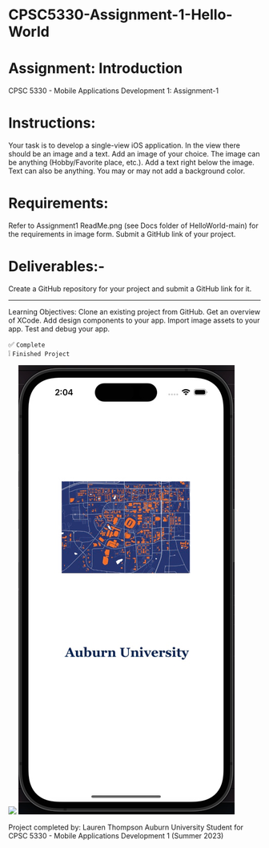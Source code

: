 # CPSC5330-Assignment-1-Hello-World

# Assignment: Introduction
CPSC 5330 - Mobile Applications Development 1: 
Assignment-1

# Instructions:
Your task is to develop a single-view iOS application. In the view there should be an image and a text. Add an image of your choice. The image can be anything (Hobby/Favorite place, etc.). Add a text right below the image. Text can also be anything. You may or may not add a background color.

# Requirements:
Refer to Assignment1 ReadMe.png (see Docs folder of HelloWorld-main) for the requirements in image form. Submit a GitHub link of your project.

# Deliverables:-
Create a GitHub repository for your project and submit a GitHub link for it.

--------------------------------------------------------------------------------------------------------------------------------------------
Learning Objectives: 
Clone an existing project from GitHub.
Get an overview of XCode.
Add design components to your app.
Import image assets to your app.
Test and debug your app.

:white_check_mark: `Complete` <br/>
:grey_exclamation: `Finished Project`

<img src="https://github.com/thompln83/HelloWorld-main/Docs/Assignment1Screenshot.png">
<img src="https://github.com/thompln83/CPSC5330-Assignment-1-Hello-World/blob/47402cfa167225efff384edc7570603c6b6214f6/HelloWorld-main/Docs/Assignment1Screenshot.png">




Project completed by: Lauren Thompson Auburn University Student for CPSC 5330 - Mobile Applications Development 1 (Summer 2023)
